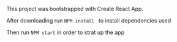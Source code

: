 This project was bootstrapped with Create React App.

After downloading run 
```NPM install ```
to install dependencies used

Then run
``` NPM start ```
in order to strat up the app